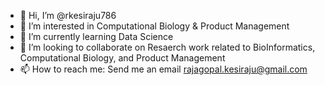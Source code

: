 - 👋 Hi, I’m @rkesiraju786
- 👀 I’m interested in Computational Biology & Product Management
- 🌱 I’m currently learning Data Science
- 💞️ I’m looking to collaborate on Resaerch work related to BioInformatics, Computational Biology, and Product Management
- 📫 How to reach me: Send me an email rajagopal.kesiraju@gmail.com

<!---
rkesiraju786/rkesiraju786 is a ✨ special ✨ repository because its `README.md` (this file) appears on your GitHub profile.
You can click the Preview link to take a look at your changes.
--->
